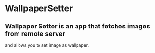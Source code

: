 # WallpaperSetter
## Wallpaper Setter is an app that fetches images from remote server 
and allows you to set image as wallpaper.

